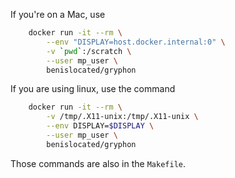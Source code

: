 If you're on a Mac, use

```bash
	docker run -it --rm \
		--env "DISPLAY=host.docker.internal:0" \
		-v `pwd`:/scratch \
		--user mp_user \
		benislocated/gryphon 
```

If you are using linux, use the command

```bash
	docker run -it --rm \
		-v /tmp/.X11-unix:/tmp/.X11-unix \
		--env DISPLAY=$DISPLAY \
		--user mp_user \
		benislocated/gryphon 
```

Those commands are also in the `Makefile`.
    
